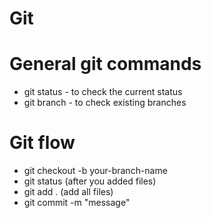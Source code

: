Git
======

# General git commands


* git status - to check the current status
* git branch - to check existing branches


# Git flow

* git checkout -b your-branch-name
* git status (after you added files)
* git add . (add all files)
* git commit -m "message"





